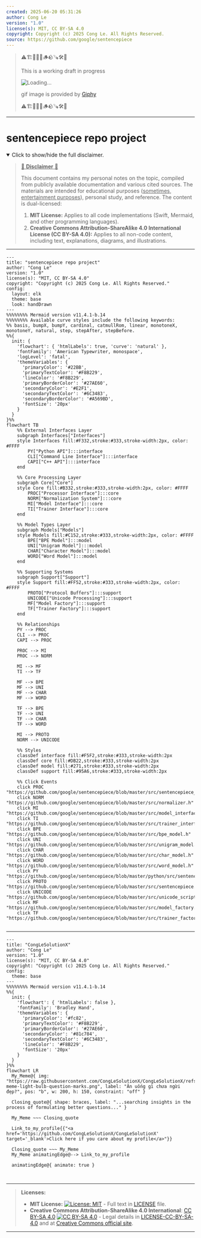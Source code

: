 ```yaml
---
created: 2025-06-20 05:31:26
author: Cong Le
version: "1.0"
license(s): MIT, CC BY-SA 4.0
copyright: Copyright (c) 2025 Cong Le. All Rights Reserved.
source: https://github.com/google/sentencepiece
---
```



> ⚠️🏗️🚧🦺🧱🪵🪨🪚🛠️👷
> 
> This is a working draft in progress
> 
> ![Loading...](https://media2.giphy.com/media/v1.Y2lkPTc5MGI3NjExMXVjejV3dnVjc2o5MXd3eXBvcDR1cHlzbHQ1Z2R6YjY0ZHpmdjJ6OCZlcD12MV9pbnRlcm5hbF9naWZfYnlfaWQmY3Q9Zw/hL9q5k9dk9l0wGd4e0/giphy.gif)
>
> gif image is provided by [Giphy](https://giphy.com)
> 
> ⚠️🏗️🚧🦺🧱🪵🪨🪚🛠️👷


----




# sentencepiece repo project
<details open>
<summary>Click to show/hide the full disclaimer.</summary>
   
> <ins>📢 **Disclaimer** 🚨</ins>
>
> This document contains my personal notes on the topic,
> compiled from publicly available documentation and various cited sources.
> The materials are intended for educational purposes (<ins>sometimes, entertainment purposes</ins>), personal study, and reference.
> The content is dual-licensed:
> 1. **MIT License:** Applies to all code implementations (Swift, Mermaid, and other programming languages).
> 2. **Creative Commons Attribution-ShareAlike 4.0 International License (CC BY-SA 4.0):** Applies to all non-code content, including text, explanations, diagrams, and illustrations.

</details>


----

```mermaid
---
title: "sentencepiece repo project"
author: "Cong Le"
version: "1.0"
license(s): "MIT, CC BY-SA 4.0"
copyright: "Copyright (c) 2025 Cong Le. All Rights Reserved."
config:
  layout: elk
  theme: base
  look: handDrawn
---
%%%%%%%% Mermaid version v11.4.1-b.14
%%%%%%%% Available curve styles include the following keywords:
%% basis, bumpX, bumpY, cardinal, catmullRom, linear, monotoneX, monotoneY, natural, step, stepAfter, stepBefore.
%%{
  init: {
    'flowchart': { 'htmlLabels': true, 'curve': 'natural' },
    'fontFamily': 'American Typewriter, monospace',
    'logLevel': 'fatal',
    'themeVariables': {
      'primaryColor': '#22BB',
      'primaryTextColor': '#F8B229',
      'lineColor': '#F8B229',
      'primaryBorderColor': '#27AE60',
      'secondaryColor': '#E2F1',
      'secondaryTextColor': '#6C3483',
      'secondaryBorderColor': '#A569BD',
      'fontSize': '20px'
    }
  }
}%%
flowchart TB
    %% External Interfaces Layer
    subgraph Interfaces["Interfaces"]
    style Interfaces fill:#F332,stroke:#333,stroke-width:2px, color: #FFFF
        PY["Python API"]:::interface
        CLI["Command Line Interface"]:::interface
        CAPI["C++ API"]:::interface
    end

    %% Core Processing Layer
    subgraph Core["Core"]
    style Core fill:#B332,stroke:#333,stroke-width:2px, color: #FFFF
        PROC["Processor Interface"]:::core
        NORM["Normalization System"]:::core
        MI["Model Interface"]:::core
        TI["Trainer Interface"]:::core
    end

    %% Model Types Layer
    subgraph Models["Models"]
    style Models fill:#C152,stroke:#333,stroke-width:2px, color: #FFFF
        BPE["BPE Model"]:::model
        UNI["Unigram Model"]:::model
        CHAR["Character Model"]:::model
        WORD["Word Model"]:::model
    end

    %% Supporting Systems
    subgraph Support["Support"]
    style Support fill:#FF52,stroke:#333,stroke-width:2px, color: #FFFF
        PROTO["Protocol Buffers"]:::support
        UNICODE["Unicode Processing"]:::support
        MF["Model Factory"]:::support
        TF["Trainer Factory"]:::support
    end

    %% Relationships
    PY --> PROC
    CLI --> PROC
    CAPI --> PROC
    
    PROC --> MI
    PROC --> NORM
    
    MI --> MF
    TI --> TF
    
    MF --> BPE
    MF --> UNI
    MF --> CHAR
    MF --> WORD
    
    TF --> BPE
    TF --> UNI
    TF --> CHAR
    TF --> WORD
    
    MI --> PROTO
    NORM --> UNICODE

    %% Styles
    classDef interface fill:#F5F2,stroke:#333,stroke-width:2px
    classDef core fill:#DB22,stroke:#333,stroke-width:2px
    classDef model fill:#271,stroke:#333,stroke-width:2px
    classDef support fill:#95A6,stroke:#333,stroke-width:2px

    %% Click Events
    click PROC "https://github.com/google/sentencepiece/blob/master/src/sentencepiece_processor.h"
    click NORM "https://github.com/google/sentencepiece/blob/master/src/normalizer.h"
    click MI "https://github.com/google/sentencepiece/blob/master/src/model_interface.h"
    click TI "https://github.com/google/sentencepiece/blob/master/src/trainer_interface.h"
    click BPE "https://github.com/google/sentencepiece/blob/master/src/bpe_model.h"
    click UNI "https://github.com/google/sentencepiece/blob/master/src/unigram_model.h"
    click CHAR "https://github.com/google/sentencepiece/blob/master/src/char_model.h"
    click WORD "https://github.com/google/sentencepiece/blob/master/src/word_model.h"
    click PY "https://github.com/google/sentencepiece/blob/master/python/src/sentencepiece/sentencepiece.i"
    click PROTO "https://github.com/google/sentencepiece/blob/master/src/sentencepiece.proto"
    click UNICODE "https://github.com/google/sentencepiece/blob/master/src/unicode_script.h"
    click MF "https://github.com/google/sentencepiece/blob/master/src/model_factory.h"
    click TF "https://github.com/google/sentencepiece/blob/master/src/trainer_factory.h"


```

----

<!-- 
```mermaid
%% Current Mermaid version
info
```  -->


```mermaid
---
title: "CongLeSolutionX"
author: "Cong Le"
version: "1.0"
license(s): "MIT, CC BY-SA 4.0"
copyright: "Copyright (c) 2025 Cong Le. All Rights Reserved."
config:
  theme: base
---
%%%%%%%% Mermaid version v11.4.1-b.14
%%{
  init: {
    'flowchart': { 'htmlLabels': false },
    'fontFamily': 'Bradley Hand',
    'themeVariables': {
      'primaryColor': '#fc82',
      'primaryTextColor': '#F8B229',
      'primaryBorderColor': '#27AE60',
      'secondaryColor': '#81c784',
      'secondaryTextColor': '#6C3483',
      'lineColor': '#F8B229',
      'fontSize': '20px'
    }
  }
}%%
flowchart LR
  My_Meme@{ img: "https://raw.githubusercontent.com/CongLeSolutionX/CongLeSolutionX/refs/heads/main/assets/images/My-meme-light-bulb-question-marks.png", label: "Ăn uống gì chưa ngừi đẹp?", pos: "b", w: 200, h: 150, constraint: "off" }

  Closing_quote@{ shape: braces, label: "...searching insights in the process of formulating better questions..." }
    
  My_Meme ~~~ Closing_quote
    
  Link_to_my_profile{{"<a href='https://github.com/CongLeSolutionX/CongLeSolutionX' target='_blank'>Click here if you care about my profile</a>"}}

  Closing_quote ~~~ My_Meme
  My_Meme animatingEdge@--> Link_to_my_profile
  
  animatingEdge@{ animate: true }



```

---
>**Licenses:**
>
>- **MIT License:**  [![License: MIT](https://img.shields.io/badge/License-MIT-yellow.svg)](LICENSE) - Full text in [LICENSE](LICENSE) file.
>- **Creative Commons Attribution-ShareAlike 4.0 International**: [CC BY-SA 4.0](https://creativecommons.org/licenses/by-sa/4.0/) [![CC BY-SA 4.0](https://licensebuttons.net/l/by-sa/4.0/88x31.png)](https://creativecommons.org/licenses/by-sa/4.0/) - Legal details in [LICENSE-CC-BY-SA-4.0](THE_PAST/LICENSE-CC-BY-SA-4.0) and at [Creative Commons official site](https://creativecommons.org/licenses/by-sa/4.0/).
>
---